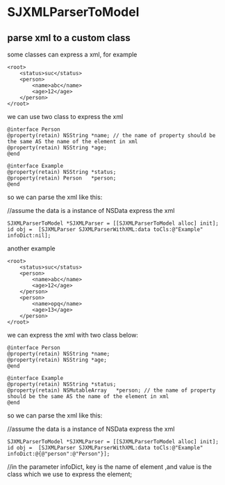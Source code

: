 SJXMLParserToModel
====
parse xml to a custom class
-----

some classes can express a xml, for example

    <root>
        <status>suc</status>
        <person>
            <name>abc</name>
            <age>12</age>
        </person>
    </root>

we can use two class to express the xml 

    @interface Person
    @property(retain) NSString *name; // the name of property should be the same AS the name of the element in xml
    @property(retain) NSString *age;
    @end
     
    @interface Example
    @property(retain) NSString *status;
    @property(retain) Person   *person;
    @end


so we can parse the xml like this:
  
//assume the data is a instance of NSData express the xml

    SJXMLParserToModel *SJXMLParser = [[SJXMLParserToModel alloc] init];
    id obj =  [SJXMLParser SJXMLParserWithXML:data toCls:@"Example" infoDict:nil];
    
    
another example

    <root>
        <status>suc</status>
        <person>
            <name>abc</name>
            <age>12</age>
        </person>
        <person>
            <name>opq</name>
            <age>13</age>
        </person>
    </root>

we can  express the xml with two class below:

    @interface Person
    @property(retain) NSString *name; 
    @property(retain) NSString *age;
    @end
     
    @interface Example
    @property(retain) NSString *status;
    @property(retain) NSMutableArray   *person; // the name of property should be the same AS the name of the element in xml
    @end
    
so we can parse the xml like this:
  
//assume the data is a instance of NSData express the xml

    SJXMLParserToModel *SJXMLParser = [[SJXMLParserToModel alloc] init];
    id obj =  [SJXMLParser SJXMLParserWithXML:data toCls:@"Example" infoDict:@{@"person":@"Person"}];
//in the parameter infoDict, key is the name of element ,and value is the class which we use to express the element;
